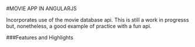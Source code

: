 #MOVIE APP IN ANGULARJS

Incorporates use of the movie database api.  This is still a work in progresss but, nonetheless, a good example of practice with a fun api.

###Features and Highlights


